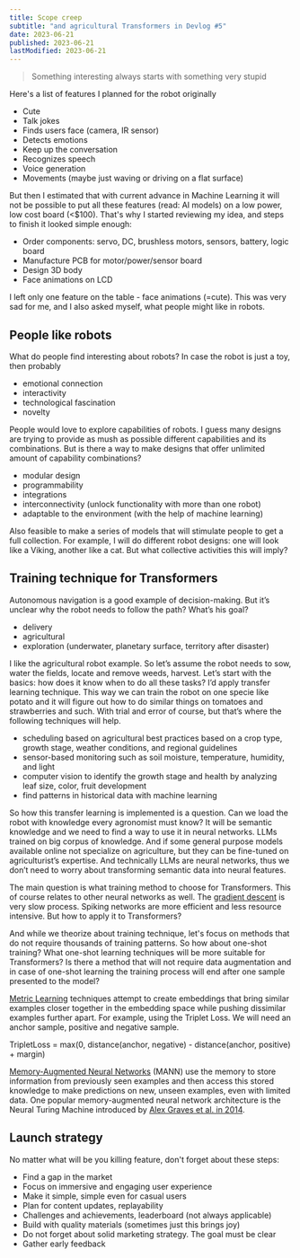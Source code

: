 ```yaml
---
title: Scope creep
subtitle: "and agricultural Transformers in Devlog #5"
date: 2023-06-21
published: 2023-06-21
lastModified: 2023-06-21
---
```


> Something interesting always starts with something very stupid

Here's a list of features I planned for the robot originally

- Cute
- Talk jokes
- Finds users face (camera, IR sensor)
- Detects emotions
- Keep up the conversation
- Recognizes speech
- Voice generation
- Movements (maybe just waving or driving on a flat surface)

But then I estimated that with current advance in Machine Learning it will not be possible to put all these features (read: AI models) on a low power, low cost board (<$100). That's why I started reviewing my idea, and steps to finish it looked simple enough:

- Order components: servo, DC, brushless motors, sensors, battery, logic board
- Manufacture PCB for motor/power/sensor board
- Design 3D body
- Face animations on LCD

I left only one feature on the table - face animations (=cute). This was very sad for me, and I also asked myself, what people might like in robots.

## People like robots

What do people find interesting about robots? In case the robot is just a toy, then probably

- emotional connection
- interactivity
- technological fascination
- novelty

People would love to explore capabilities of robots. I guess many designs are trying to provide as mush as possible different capabilities and its combinations. But is there a way to make designs that offer unlimited amount of capability combinations?

- modular design
- programmability
- integrations
- interconnectivity (unlock functionality with more than one robot)
- adaptable to the environment (with the help of machine learning)

Also feasible to make a series of models that will stimulate people to get a full collection. For example, I will do different robot designs: one will look like a Viking, another like a cat. But what collective activities this will imply?


## Training technique for Transformers

Autonomous navigation is a good example of decision-making. But it’s unclear why the robot needs to follow the path? What’s his goal?

- delivery
- agricultural
- exploration (underwater, planetary surface, territory after disaster)

I like the agricultural robot example. So let’s assume the robot needs to sow, water the fields, locate and remove weeds, harvest. Let’s start with the basics: how does it know when to do all these tasks? I’d apply transfer learning technique. This way we can train the robot on one specie like potato and it will figure out how to do similar things on tomatoes and strawberries and such. With trial and error of course, but that’s where the following techniques will help. 

- scheduling based on agricultural best practices based on a crop type, growth stage, weather conditions, and regional guidelines
- sensor-based monitoring such as soil moisture, temperature, humidity, and light
- computer vision to identify the growth stage and health by analyzing leaf size, color, fruit development
- find patterns in historical data with machine learning


So how this transfer learning is implemented is a question. 
Can we load the robot with knowledge every agronomist must know? It will be semantic knowledge and we need to find a way to use it in neural networks. LLMs trained on big corpus of knowledge. And if some general purpose models available online not specialize on agriculture, but they can be fine-tuned on agriculturist’s expertise. And technically LLMs are neural networks, thus we don’t need to worry about transforming semantic data into neural features.

The main question is what training method to choose for Transformers. This of course relates to other neural networks as well. The [gradient descent](/ai/alternatives-to-gradient-descent) is very slow process. Spiking networks are more efficient and less resource intensive. But how to apply it to Transformers?

And while we theorize about training technique, let's focus on methods that do not require thousands of training patterns. So how about one-shot training? What one-shot learning techniques will be more suitable for Transformers? Is there a method that will not require data augmentation and in case of one-shot learning the training process will end after one sample presented to the model?

[Metric Learning](https://contrib.scikit-learn.org/metric-learn/introduction.html) techniques attempt to create embeddings that bring similar examples closer together in the embedding space while pushing dissimilar examples further apart. For example, using the Triplet Loss. We will need an anchor sample, positive and negative sample.

TripletLoss = max(0, distance(anchor, negative) - distance(anchor, positive) + margin)

[Memory-Augmented Neural Networks](https://proceedings.mlr.press/v48/santoro16.pdf) (MANN) use the memory to store information from previously seen examples and then access this stored knowledge to make predictions on new, unseen examples, even with limited data. One popular memory-augmented neural network architecture is the Neural Turing Machine introduced by [Alex Graves et al. in 2014](https://arxiv.org/abs/1410.5401).

## Launch strategy

No matter what will be you killing feature, don't forget about these steps:

- Find a gap in the market
- Focus on immersive and engaging user experience
- Make it simple, simple even for casual users
- Plan for content updates, replayability
- Challenges and achievements, leaderboard (not always applicable)
- Build with quality materials (sometimes just this brings joy)
- Do not forget about solid marketing strategy. The goal must be clear
- Gather early feedback

